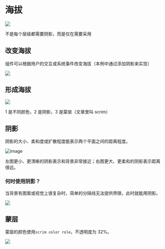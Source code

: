 # 海拔

![](https://lh3.googleusercontent.com/qVW8urfZa3jvqJwERVwpU5e2f5ymWgMZjY3BTLOGR_n2OBwl8n94v0wpsSWgTKNUfGFUZGEoUFzOTNrquB-rJvxit41s5gr7Py0Gq2L33fs38g=s0)

不是每个层级都需要阴影，而是仅在需要采用

## 改变海拔

组件可以根据用户的交互或系统事件改变海拔（本例中通过添加阴影来实现）

![](https://cdn.jsdmirror.com/gh/felbry/picx-images-hosting@master/zindex2.esehswvo7.gif)

## 形成海拔

![](https://lh3.googleusercontent.com/zRsfQByi4DAtv8IIeKdhr2kIsiYzFTGHUenDsGqz6wz8WYxaiOFEV17pI6YbbA4RYxAlIR8T8SOn0Enm4N9sg1AeBld8_ezOYVseYegHG8ijRw=s0)

1 是不同颜色，2 是阴影，3 是蒙层（文章里叫 scrim）

## 阴影

阴影的大小、柔和度或扩散程度能表示两个平面之间的距离程度。

![image](https://cdn.jsdmirror.com/gh/felbry/picx-images-hosting@master/image.7ax2207ttj.webp)

左图更小、更清晰的阴影表示和背景非常接近；右图更大、更柔和的阴影表示距离很远。

### 何时使用阴影？

当背景有图案或视觉上很复杂时，简单的分隔线无法提供界限，此时就能用阴影。

![](https://lh3.googleusercontent.com/P24wNEodwt-0_nWadPmEJF7OhaLbSj5uEedeU5Duj1IrbRYhs8SFexZ80Ipl_2jE81xyWQY164yYAHa24Z5Q0GOyLrOO7qpqTfr6v6mjVpSF=s0)

## 蒙层

蒙层的颜色使用`scrim color role`，不透明度为 32%。

![](https://lh3.googleusercontent.com/yRuvEj9pwX6IVcpMFmFKcfUoNAJTYgvhZClKnqXOgW-ALD3bFgtWThUsOY-H7GqEy538_ejZRfXw0NWgpzQKBKg1IqNUXxwzTtiLR_UX23CLKg=s0)
